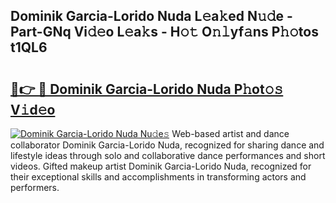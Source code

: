 ## Dominik Garcia-Lorido Nuda L𝚎a𝚔ed N𝚞𝚍e - Part-GNq Vi𝚍𝚎o L𝚎a𝚔s - H𝚘𝚝 O𝚗𝚕yf𝚊ns P𝚑𝚘tos t1QL6

# <h2><a href="http://kfdi7p.oniu.top/?m=Dominik+Garcia-Lorido+Nuda">🔗👉 🔴 Dominik Garcia-Lorido Nuda P𝚑ot𝚘𝚜 V𝚒d𝚎o</a></h2>

[![Dominik Garcia-Lorido Nuda Nu𝚍e𝚜](https://i.imgur.com/0qMVB7G.gif)](http://kfdi7p.oniu.top/?m=Dominik+Garcia-Lorido+Nuda)
Web-based artist and dance collaborator Dominik Garcia-Lorido Nuda, recognized for sharing dance and lifestyle ideas through solo and collaborative dance performances and short videos. Gifted makeup artist Dominik Garcia-Lorido Nuda, recognized for their exceptional skills and accomplishments in transforming actors and performers.  

